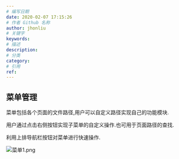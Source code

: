 ```yaml
---
# 编写日期
date: 2020-02-07 17:15:26
# 作者 Github 名称
author: jhonliu
# 关键字
keywords:
# 描述
description:
# 分类
category: 
# 引用
ref:
---
```


## 菜单管理
菜单包括各个页面的文件路径,用户可以自定义路径实现自己的功能模块.

用户通过点击右侧按钮实现子菜单的自定义操作.也可用于页面路径的查找.

利用上排导航栏按钮对菜单进行快速操作.

![菜单1.png](http://dgiot-1253666439.cos.ap-shanghai-fsi.myqcloud.com/shuwa_tech/zh/product/dgiot/tenant/menu/%E8%8F%9C%E5%8D%951.png)